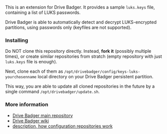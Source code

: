 This is an extension for Drive Badger. It provides a sample `luks.keys` file, containing a list of LUKS passwords.

Drive Badger is able to automatically detect and decrypt LUKS-encrypted partitions, using passwords only (keyfiles are not supported).

### Installing

Do NOT clone this repository directly. Instead, **fork it** (possibly multiple times), or create similar repositories from stratch
(empty repository with just `luks.keys` file is enough).

Next, clone each of them as `/opt/drivebadger/config/keys-luks-yourchosenname` local directory on your Drive Badger persistent partition.

This way, you are able to update all cloned repositories in the future by a single command `/opt/drivebadger/update.sh`.

### More information

- [Drive Badger main repository](https://github.com/drivebadger/drivebadger)
- [Drive Badger wiki](https://github.com/drivebadger/drivebadger/wiki)
- [description, how configuration repositories work](https://github.com/drivebadger/drivebadger/wiki/Configuration-repositories)
